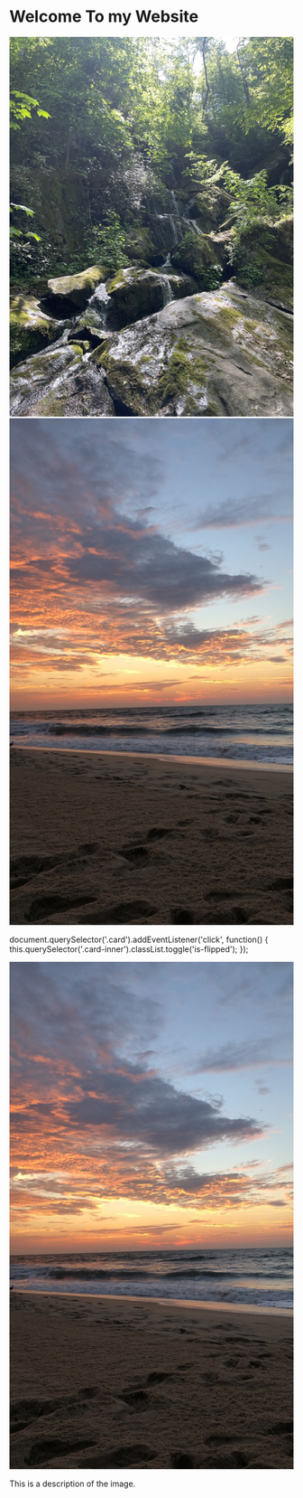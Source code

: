 # Welcome To my Website
<img src="62F8A663-79DB-41E9-8228-7B071BEEF2B5_1_105_c.jpeg" alt="Tennessee">
<img src="IMG_3125.jpeg" alt="Who Knows">

document.querySelector('.card').addEventListener('click', function() {
  this.querySelector('.card-inner').classList.toggle('is-flipped');
});

<head>
<meta charset="UTF-8">
<meta name="viewport" content="width=device-width, initial-scale=1.0">
<title>Photo Flashcard</title>
<link rel="stylesheet" href="styles.css">
</head>
<body>
<div class="card">
  <div class="card-inner">
    <div class="card-front">
      <img src="IMG_3125.jpeg" alt="Who Knows">
    </div>
    <div class="card-back">
      <p>This is a description of the image.</p>
    </div>
  </div>
</div>
<script src="scripts.js"></script>
</body>
</html>
